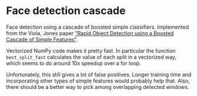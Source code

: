 # Face detection cascade
Face detection using a cascade of boosted simple classifiers. Implemented from the Viola, Jones paper ["Rapid Object Detection using a Boosted Cascade of Simple Features"](https://www.cs.cmu.edu/~efros/courses/LBMV07/Papers/viola-cvpr-01.pdf).

Vectorized NumPy code makes it pretty fast. In particular the function `best_split_fast` calculates the value of each split in a vectorized way, which seems to do around 10x speedup over a for loop.

Unfortunately, this still gives a lot of false positives. Longer training time and incorporating other types of simple features would probably help that. Also, there should be a better way to pick among overlapping detected windows.



